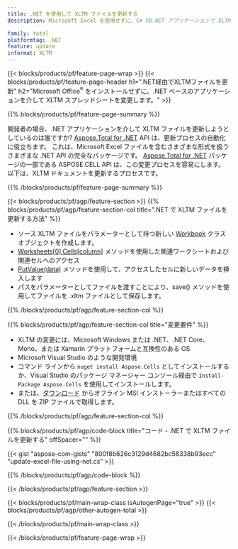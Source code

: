 ```yaml
---
title: .NET を使用して XLTM ファイルを更新する
description: Microsoft Excel を使用せずに、C# VB.NET アプリケーションで XLTM ドキュメントを変更します。 

family: total
platformtag: .NET
feature: update
informat: XLTM
---
```

{{< blocks/products/pf/feature-page-wrap >}}
{{< blocks/products/pf/feature-page-header h1=".NET経由でXLTMファイルを更新" h2="Microsoft Office<sup>&reg;</sup> をインストールせずに、.NET ベースのアプリケーションを介して XLTM スプレッドシートを変更します。" >}}

{{% blocks/products/pf/feature-page-summary %}}

開発者の場合、.NET アプリケーションを介して XLTM ファイルを更新しようとしているのは誰ですか? [Aspose.Total for .NET](https://products.aspose.com/total/net/) API は、更新プロセスの自動化に役立ちます。 これは、Microsoft Excel ファイルを含むさまざまな形式を扱うさまざまな .NET API の完全なパッケージです。 [Aspose.Total for .NET](https://products.aspose.com/total/net/) パッケージの一部である ASPOSE.CELL API は、この変更プロセスを容易にします。 以下は、XLTM ドキュメントを更新するプロセスです。

{{% /blocks/products/pf/feature-page-summary %}}

{{< blocks/products/pf/agp/feature-section >}}
{{% blocks/products/pf/agp/feature-section-col title=".NET で XLTM ファイルを更新する方法" %}}

- ソース XLTM ファイルをパラメーターとして持つ新しい [Workbook](https://reference.aspose.com/cells/net/aspose.cells/workbook/) クラス オブジェクトを作成します。
- [Worksheets[0].Cells[column]](https://reference.aspose.com/cells/net/aspose.cells/worksheet/cells/) メソッドを使用した関連ワークシートおよび関連セルへのアクセス
- [PutValue(data)](https://reference.aspose.com/cells/net/aspose.cells/cell/putvalue/) メソッドを使用して、アクセスしたセルに新しいデータを挿入します
- パスをパラメーターとしてファイルを渡すことにより、save() メソッドを使用してファイルを .xltm ファイルとして保存します。

{{% /blocks/products/pf/agp/feature-section-col %}}

{{% blocks/products/pf/agp/feature-section-col title="変更要件" %}}

- XLTM の変更には、Microsoft Windows または .NET、.NET Core、Mono、または Xamarin プラットフォームと互換性のある OS
- Microsoft Visual Studio のような開発環境 
- コマンド ラインから ```nuget install Aspose.Cells``` としてインストールするか、Visual Studio のパッケージ マネージャー コンソール経由で ```Install-Package Aspose.Cells``` を使用してインストールします。
- または、[ダウンロード](https://releases.aspose.com/cells/net) からオフライン MSI インストーラーまたはすべての DLL を ZIP ファイルで取得します。

{{% /blocks/products/pf/agp/feature-section-col %}}

{{% blocks/products/pf/agp/code-block title="コード - .NET で XLTM ファイルを更新する" offSpacer="" %}}

{{< gist "aspose-com-gists" "800f8b626c3129d4682bc58338b93ecc" "update-excel-file-using-net.cs" >}}

{{% /blocks/products/pf/agp/code-block %}}

{{< /blocks/products/pf/agp/feature-section >}}

{{< blocks/products/pf/main-wrap-class isAutogenPage="true" >}}
{{< blocks/products/pf/agp/other-autogen-total >}}

{{< /blocks/products/pf/main-wrap-class >}}

{{< /blocks/products/pf/feature-page-wrap >}}